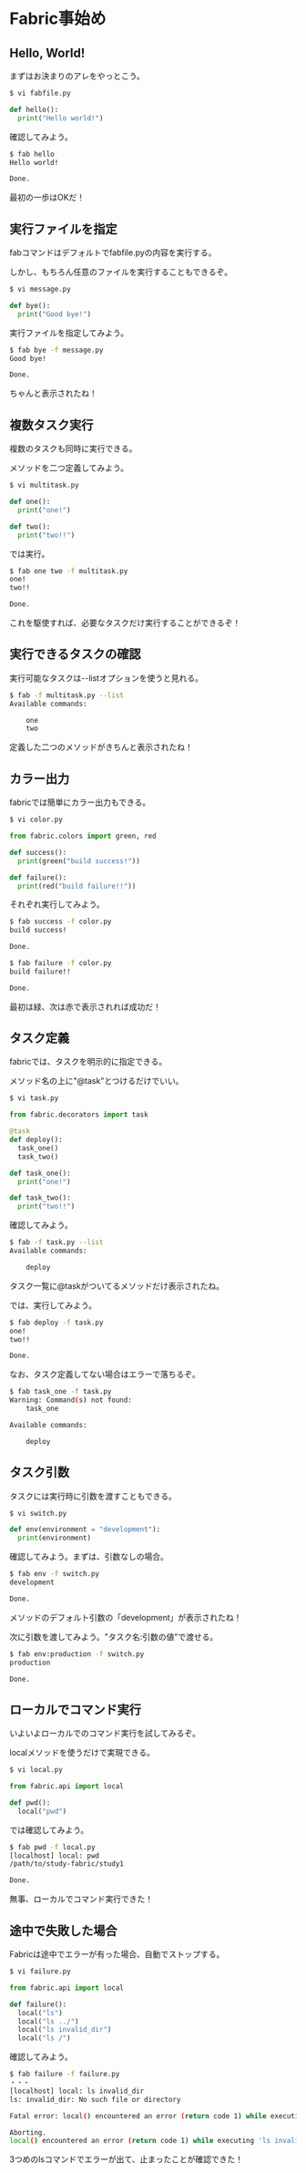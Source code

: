 # Fabric事始め

## Hello, World!

まずはお決まりのアレをやっとこう。

```python
$ vi fabfile.py

def hello():
  print("Hello world!")
```

確認してみよう。

```bash
$ fab hello
Hello world!

Done.
```

最初の一歩はOKだ！

## 実行ファイルを指定

fabコマンドはデフォルトでfabfile.pyの内容を実行する。

しかし、もちろん任意のファイルを実行することもできるぞ。

```python
$ vi message.py

def bye():
  print("Good bye!")
```

実行ファイルを指定してみよう。

```bash
$ fab bye -f message.py
Good bye!

Done.
```

ちゃんと表示されたね！


## 複数タスク実行

複数のタスクも同時に実行できる。

メソッドを二つ定義してみよう。

```python
$ vi multitask.py

def one():
  print("one!")

def two():
  print("two!!")
```

では実行。

```bash
$ fab one two -f multitask.py
one!
two!!

Done.
```

これを駆使すれば、必要なタスクだけ実行することができるぞ！

## 実行できるタスクの確認


実行可能なタスクは--listオプションを使うと見れる。

```bash
$ fab -f multitask.py --list
Available commands:

    one
    two
```

定義した二つのメソッドがきちんと表示されたね！


## カラー出力

fabricでは簡単にカラー出力もできる。

```python
$ vi color.py

from fabric.colors import green, red

def success():
  print(green("build success!"))

def failure():
  print(red("build failure!!"))
```

それぞれ実行してみよう。

```bash
$ fab success -f color.py
build success!

Done.

$ fab failure -f color.py
build failure!!

Done.
```

最初は緑、次は赤で表示されれば成功だ！


## タスク定義

fabricでは、タスクを明示的に指定できる。

メソッド名の上に"@task"とつけるだけでいい。

```python
$ vi task.py

from fabric.decorators import task

@task
def deploy():
  task_one()
  task_two()

def task_one():
  print("one!")

def task_two():
  print("two!!")
```

確認してみよう。

```bash
$ fab -f task.py --list
Available commands:

    deploy
```

タスク一覧に@taskがついてるメソッドだけ表示されたね。

では、実行してみよう。

```bash
$ fab deploy -f task.py
one!
two!!

Done.
```

なお、タスク定義してない場合はエラーで落ちるぞ。

```bash
$ fab task_one -f task.py
Warning: Command(s) not found:
    task_one

Available commands:

    deploy
```


## タスク引数

タスクには実行時に引数を渡すこともできる。

```python
$ vi switch.py

def env(environment = "development"):
  print(environment)
```

確認してみよう。まずは、引数なしの場合。

```bash
$ fab env -f switch.py
development

Done.
```

メソッドのデフォルト引数の「development」が表示されたね！

次に引数を渡してみよう。"タスク名:引数の値"で渡せる。

```bash
$ fab env:production -f switch.py
production

Done.
```


## ローカルでコマンド実行

いよいよローカルでのコマンド実行を試してみるぞ。

localメソッドを使うだけで実現できる。

```python
$ vi local.py

from fabric.api import local

def pwd():
  local("pwd")
```

では確認してみよう。

```bash
$ fab pwd -f local.py
[localhost] local: pwd
/path/to/study-fabric/study1

Done.
```

無事、ローカルでコマンド実行できた！


## 途中で失敗した場合

Fabricは途中でエラーが有った場合、自動でストップする。

```python
$ vi failure.py

from fabric.api import local

def failure():
  local("ls")
  local("ls ../")
  local("ls invalid_dir")
  local("ls /")
```

確認してみよう。

```bash
$ fab failure -f failure.py
・・・
[localhost] local: ls invalid_dir
ls: invalid_dir: No such file or directory

Fatal error: local() encountered an error (return code 1) while executing 'ls invalid_dir'

Aborting.
local() encountered an error (return code 1) while executing 'ls invalid_dir'
```

3つめのlsコマンドでエラーが出て、止まったことが確認できた！


